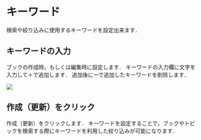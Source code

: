 # キーワード
検索や絞り込みに使用するキーワードを設定出来ます．
## キーワードの入力

ブックの作成時，もしくは編集時に設定します．
キーワードの入力欄に文字を入力して＋で追加します．
追加後にーで追加したキーワードを削除します．

![](<../../.gitbook/assets/image (471).png>)

## 作成（更新）をクリック
作成（更新）をクリックします．
キーワードを設定することで，ブックやトピックを検索する際にキーワードを利用した絞り込みが可能になります．


